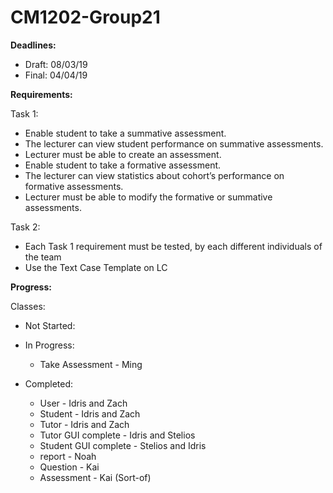 ﻿# CM1202-Group21

**Deadlines:**
- Draft: 08/03/19
- Final: 04/04/19
 
**Requirements:**

Task 1:
- Enable student to take a summative assessment. 
- The lecturer can view student performance on summative assessments.
- Lecturer must be able to create an assessment.
-	Enable student to take a formative assessment. 
- The lecturer can view statistics about cohort’s performance on formative assessments.
- Lecturer must be able to modify the formative or summative assessments.

Task 2:
- Each Task 1 requirement must be tested, by each different individuals of the team
- Use the Text Case Template on LC
 
**Progress:**

Classes:
- Not Started:
- In Progress:
  - Take Assessment - Ming
  
- Completed:
  - User - Idris and Zach
  - Student - Idris and Zach
  - Tutor - Idris and Zach 
  - Tutor GUI complete - Idris and Stelios
  - Student GUI complete - Stelios and Idris
  - report - Noah
  - Question - Kai
  - Assessment - Kai (Sort-of)
  
